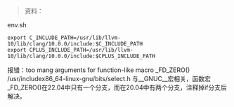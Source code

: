 >资料：

env.sh

```
export C_INCLUDE_PATH=/usr/lib/llvm-10/lib/clang/10.0.0/include:$C_INCLUDE_PATH
export CPLUS_INCLUDE_PATH=/usr/lib/llvm-10/lib/clang/10.0.0/include:$CPLUS_INCLUDE_PATH
```

报错：too mang arguments for function-like macro \_FD_ZERO()
/usr/includex86_64-linux-gnu/bits/select.h
与__GNUC__宏相关，函数宏_FD_ZERO()在22.04中只有一个分支，而在20.04中有两个分支，注释掉if分支后解决。